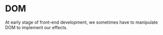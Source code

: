 # DOM

At early stage of front-end development, we sometimes have to manipulate DOM to implement our effects.